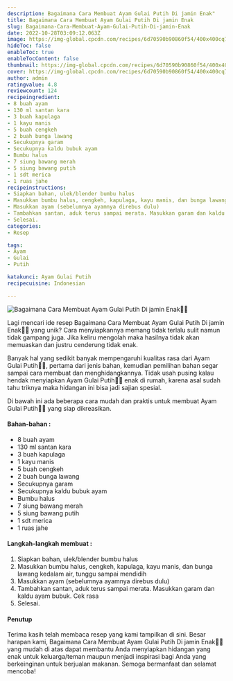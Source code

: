 ```yaml
---
description: Bagaimana Cara Membuat Ayam Gulai Putih Di jamin Enak"
title: Bagaimana Cara Membuat Ayam Gulai Putih Di jamin Enak
slug: Bagaimana-Cara-Membuat-Ayam-Gulai-Putih-Di-jamin-Enak
date: 2022-10-28T03:09:12.063Z
image: https://img-global.cpcdn.com/recipes/6d70590b90860f54/400x400cq70/photo.jpg
hideToc: false
enableToc: true
enableTocContent: false
thumbnail: https://img-global.cpcdn.com/recipes/6d70590b90860f54/400x400cq70/photo.jpg
cover: https://img-global.cpcdn.com/recipes/6d70590b90860f54/400x400cq70/photo.jpg
author: admin
ratingvalue: 4.8
reviewcount: 124
recipeingredient:
- 8 buah ayam
- 130 ml santan kara
- 3 buah kapulaga
- 1 kayu manis
- 5 buah cengkeh
- 2 buah bunga lawang
- Secukupnya garam
- Secukupnya kaldu bubuk ayam
- Bumbu halus
- 7 siung bawang merah
- 5 siung bawang putih
- 1 sdt merica
- 1 ruas jahe
recipeinstructions:
- Siapkan bahan, ulek/blender bumbu halus
- Masukkan bumbu halus, cengkeh, kapulaga, kayu manis, dan bunga lawang kedalam air, tunggu sampai mendidih
- Masukkan ayam (sebelumnya ayamnya direbus dulu)
- Tambahkan santan, aduk terus sampai merata. Masukkan garam dan kaldu ayam bubuk. Cek rasa
- Selesai.
categories:
- Resep

tags:
- Ayam
- Gulai
- Putih

katakunci: Ayam Gulai Putih
recipecuisine: Indonesian

---
```


![Bagaimana Cara Membuat Ayam Gulai Putih Di jamin Enak👩‍🍳](https://img-global.cpcdn.com/recipes/6d70590b90860f54/400x400cq70/photo.jpg)

Lagi mencari ide resep Bagaimana Cara Membuat Ayam Gulai Putih Di jamin Enak👩‍🍳 yang unik? Cara menyiapkannya memang tidak terlalu sulit namun tidak gampang juga. Jika keliru mengolah maka hasilnya tidak akan memuaskan dan justru cenderung tidak enak.

Banyak hal yang sedikit banyak mempengaruhi kualitas rasa dari Ayam Gulai Putih👩‍🍳, pertama dari jenis bahan, kemudian pemilihan bahan segar sampai cara membuat dan menghidangkannya. Tidak usah pusing kalau hendak menyiapkan Ayam Gulai Putih👩‍🍳 enak di rumah, karena asal sudah tahu triknya maka hidangan ini bisa jadi sajian spesial.

Di bawah ini ada beberapa cara mudah dan praktis untuk membuat Ayam Gulai Putih👩‍🍳 yang siap dikreasikan.

<!--inarticleads1-->

#### Bahan-bahan :

- 8 buah ayam
- 130 ml santan kara
- 3 buah kapulaga
- 1 kayu manis
- 5 buah cengkeh
- 2 buah bunga lawang
- Secukupnya garam
- Secukupnya kaldu bubuk ayam
- Bumbu halus
- 7 siung bawang merah
- 5 siung bawang putih
- 1 sdt merica
- 1 ruas jahe

<!--inarticleads2-->

#### Langkah-langkah membuat :

1. Siapkan bahan, ulek/blender bumbu halus
1. Masukkan bumbu halus, cengkeh, kapulaga, kayu manis, dan bunga lawang kedalam air, tunggu sampai mendidih
1. Masukkan ayam (sebelumnya ayamnya direbus dulu)
1. Tambahkan santan, aduk terus sampai merata. Masukkan garam dan kaldu ayam bubuk. Cek rasa
1. Selesai.

#### Penutup

Terima kasih telah membaca resep yang kami tampilkan di sini. Besar harapan kami, Bagaimana Cara Membuat Ayam Gulai Putih Di jamin Enak👩‍🍳 yang mudah di atas dapat membantu Anda menyiapkan hidangan yang enak untuk keluarga/teman maupun menjadi inspirasi bagi Anda yang berkeinginan untuk berjualan makanan. Semoga bermanfaat dan selamat mencoba!